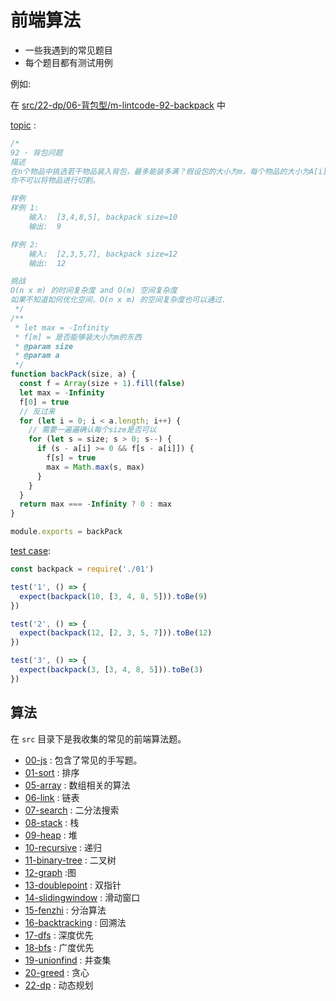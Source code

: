 # 前端算法

- 一些我遇到的常见题目
- 每个题目都有测试用例

例如:

在 [src/22-dp/06-背包型/m-lintcode-92-backpack](src/22-dp/06-背包型/m-lintcode-92-backpack) 中

[topic](src/22-dp/06-背包型/m-lintcode-92-backpack/or/01.js) :

```js
/*
92 · 背包问题
描述
在n个物品中挑选若干物品装入背包，最多能装多满？假设包的大小为m，每个物品的大小为A[i]
你不可以将物品进行切割。

样例
样例 1:
	输入:  [3,4,8,5], backpack size=10
	输出:  9

样例 2:
	输入:  [2,3,5,7], backpack size=12
	输出:  12

挑战
O(n x m) 的时间复杂度 and O(m) 空间复杂度
如果不知道如何优化空间，O(n x m) 的空间复杂度也可以通过.
 */
/**
 * let max = -Infinity
 * f[m] = 是否能够装大小为m的东西
 * @param size
 * @param a
 */
function backPack(size, a) {
  const f = Array(size + 1).fill(false)
  let max = -Infinity
  f[0] = true
  // 反过来
  for (let i = 0; i < a.length; i++) {
    // 需要一遍遍确认每个size是否可以
    for (let s = size; s > 0; s--) {
      if (s - a[i] >= 0 && f[s - a[i]]) {
        f[s] = true
        max = Math.max(s, max)
      }
    }
  }
  return max === -Infinity ? 0 : max
}

module.exports = backPack
```

[test case](src/22-dp/06-背包型/m-lintcode-92-backpack/or/01.test.js):

```js
const backpack = require('./01')

test('1', () => {
  expect(backpack(10, [3, 4, 8, 5])).toBe(9)
})

test('2', () => {
  expect(backpack(12, [2, 3, 5, 7])).toBe(12)
})

test('3', () => {
  expect(backpack(3, [3, 4, 8, 5])).toBe(3)
})
```

## 算法

在 `src` 目录下是我收集的常见的前端算法题。

- [00-js](./src/00-js) : 包含了常见的手写题。
- [01-sort](./src/01-sort) : 排序
- [05-array](./src/05-array) : 数组相关的算法
- [06-link](./src/06-link) : 链表
- [07-search](./src/07-search) : 二分法搜索
- [08-stack](./src/08-stack) : 栈
- [09-heap](./src/09-heap) : 堆
- [10-recursive](./src/10-recursive) : 递归
- [11-binary-tree](./src/11-binary-tree) : 二叉树
- [12-graph](./src/12-graph) :图
- [13-doublepoint](./src/13-doublepoint) : 双指针
- [14-slidingwindow](./src/14-slidingwindow) : 滑动窗口
- [15-fenzhi](./src/15-fenzhi-n) : 分治算法
- [16-backtracking](./src/16-backtracking) : 回溯法
- [17-dfs](./src/17-dfs) : 深度优先
- [18-bfs](./src/18-bfs) : 广度优先
- [19-unionfind](./src/19-unionfind) : 并查集
- [20-greed](./src/20-greed) : 贪心
- [22-dp](./src/22-dp) : 动态规划
